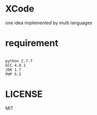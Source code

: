XCode
===
one idea implemented by multi languages

requirement
===
```shell

python 2.7.7  
GCC 4.8.1  
JDK 1.7
PHP 5.5
```



LICENSE
===
MIT
